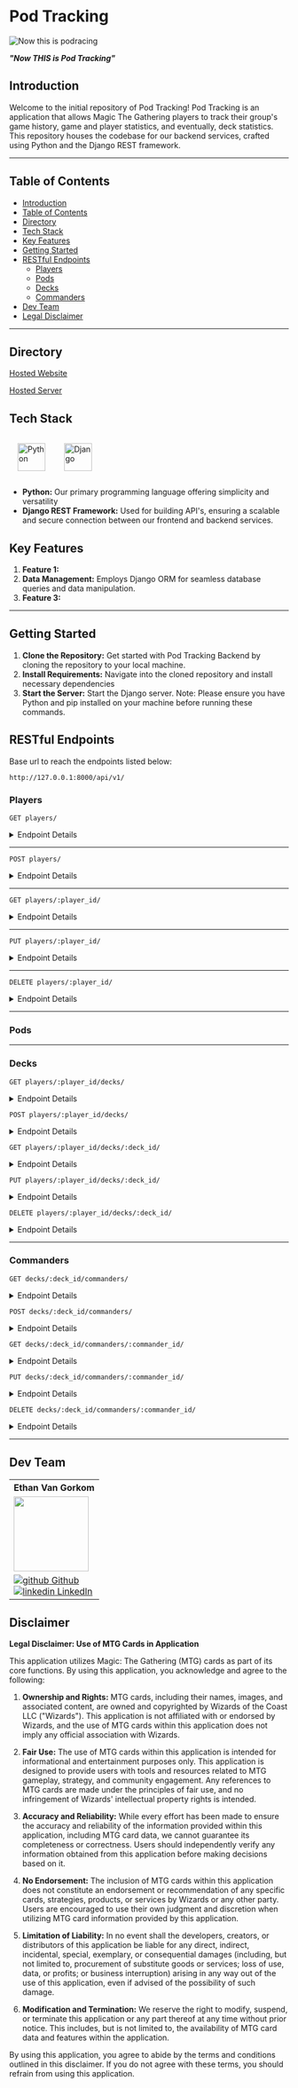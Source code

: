 # Pod Tracking

![Now this is podracing](https://i.makeagif.com/media/6-21-2014/ozc7Hm.gif)

***"Now THIS is Pod Tracking"***

## Introduction
Welcome to the initial repository of Pod Tracking! Pod Tracking is an application that allows Magic The Gathering players to track their group's game history, game and player statistics, and eventually, deck statistics. This repository houses the codebase for our backend services, crafted using Python and the Django REST framework.

---
## Table of Contents
- [Introduction](#introduction)
- [Table of Contents](#table-of-contents)
- [Directory](#directory)
- [Tech Stack](#tech-stack)
- [Key Features](#key-features)
- [Getting Started](#getting-started)
- [RESTful Endpoints](#restful-endpoints)
  - [Players](#players)
  - [Pods](#pods)
  - [Decks](#decks)
  - [Commanders](#commanders)
- [Dev Team](#dev-team)
- [Legal Disclaimer](#disclaimer)
---

## Directory
[Hosted Website]()

[Hosted Server]()

## Tech Stack
<a href="https://www.python.org/" target="_blank"><img style="margin: 15px" src="https://cdn.jsdelivr.net/gh/devicons/devicon/icons/python/python-original.svg" alt="Python" height="50" /></a>
<a href="https://www.djangoproject.com/" target="_blank"><img style="margin: 15px" src="https://cdn.jsdelivr.net/gh/devicons/devicon/icons/django/django-plain.svg" alt="Django" height="50" /></a>

- **Python:** Our primary programming language offering simplicity and versatility
- **Django REST Framework:** Used for building API's, ensuring a scalable and secure connection between our frontend and backend services.

## Key Features 
1. **Feature 1:** 
2. **Data Management:** Employs Django ORM for seamless database queries and data manipulation.
3. **Feature 3:** 
---
## Getting Started
1. **Clone the Repository:** Get started with Pod Tracking Backend by cloning the repository to your local machine.
2. **Install Requirements:** Navigate into the cloned repository and install necessary dependencies
3. **Start the Server:** Start the Django server.
Note: Please ensure you have Python and pip installed on your machine before running these commands.

## RESTful Endpoints
Base url to reach the endpoints listed below:
```
http://127.0.0.1:8000/api/v1/
```

### Players
```
GET players/
```
<details>
<summary> Endpoint Details </summary>

Request:
```
No Parameters
```

| Code | Description |
| :--- | :--- |
| 200 | 'OK' |

Response:
```json
[ 
  {
    "id": 1,
    "name": "Timmy",
    "photo": null,
    "email": "timtim@gmail.com",
    "password": "password"
  },
  {
    "id": 2,
    "name": "Spike",
    "photo": null,
    "email": "spikeplays@gmail.com",
    "password": "password"
  }
]
```
</details>

---

```
POST players/
```
<details>
<summary> Endpoint Details </summary>

Request:
```
No Parameters
```

| Code | Description |
| :--- | :--- |
| 201 | 'CREATED' |

Response:
```json
{
  "id": 3,
  "name": "Jenny",
  "photo": null,
  "email": "wombo_combo@gmail.com",
  "password": "password"
}
```
</details>

---

```
GET players/:player_id/
```
<details>
<summary> Endpoint Details </summary>

Request:
```
No Parameters
```

| Code | Description |
| :--- | :--- |
| 200 | 'OK' |

Response:
```json
{
  "id": 1,
  "name": "Timmy",
  "photo": null,
  "email": "timtim@gmail.com",
  "password": "password"
}
```
</details>

---

```
PUT players/:player_id/
```
<details>
<summary> Endpoint Details </summary>

Request:
```json
{
  "name": "Johnny"
}
```

| Code | Description |
| :--- | :--- |
| 200 | 'OK' |

Response:
```json
{
  "id": 3,
  "name": "Johnny",
  "photo": null,
  "email": "wombo-combo@gmail.com",
  "password": "password"
}
```
</details>

---

```
DELETE players/:player_id/
```
<details>
<summary> Endpoint Details </summary>

Request:
```
No Parameters
```

| Code | Description |
| :--- | :--- |
| 204 | 'NO CONTENT' |

</details>

---

### Pods


---

### Decks
```
GET players/:player_id/decks/
```
<details>
<summary> Endpoint Details </summary>

Request:
```
No Parameters
```

| Code | Description |
| :--- | :--- |
| 200 | 'OK' |

Response:
```json
[
  {
    "id": 1,
    "name": "Hungry Hydras",
    "player": 2,
    "colors": "Green",
    "wins": 0,
    "losses": 0
  },
  {
    "id": 3,
    "name": "Gunpingers",
    "player": 2,
    "colors": "Blue, Red",
    "wins": 0,
    "losses": 0
  }
]
```
</details>

```
POST players/:player_id/decks/
```
<details>
<summary> Endpoint Details </summary>

Request:
```json
{
  "name": "Ur-Dragon's Brood",
  "player": 2,
  "colors": "Green, White, Black, Blue, Red"
}
```

| Code | Description |
| :--- | :--- |
| 201 | 'CREATED' |

Response:
```json
{
  "id": 4,
  "name": "Ur-Dragon's Brood",
  "player": 2,
  "colors": "Green, White, Black, Blue, Red",
  "wins": 0,
  "losses": 0,
  "created_date": "2024-02-27T20:54:42.567663Z",
  "updated_date": "2024-02-27T20:54:42.572354Z"
}
```
</details>

```
GET players/:player_id/decks/:deck_id/
```
<details>
<summary> Endpoint Details </summary>

Request:
```
No Parameters
```

| Code | Description |
| :--- | :--- |
| 200 | 'OK' |

Response:
```json
[
  {
    "id": 2,
    "name": "Hungry Hydras",
    "player": 2,
    "colors": "Green",
    "wins": 0,
    "losses": 0,
    "created_date": "2024-02-27T20:54:42.567663Z",
    "updated_date": "2024-02-27T20:54:42.572354Z"
  },
  {
    "id": 3,
    "name": "Gunpingers",
    "player": 2,
    "colors": "Blue, Red",
    "wins": 0,
    "losses": 0,
    "created_date": "2024-02-27T20:54:42.567663Z",
    "updated_date": "2024-02-27T20:54:42.572354Z"
  }
]
```
</details>

```
PUT players/:player_id/decks/:deck_id/
```
<details>
<summary> Endpoint Details </summary>

Request:
```json
{
  "wins": 1,
  "losses": 0,
}
```

| Code | Description |
| :--- | :--- |
| 200 | 'OK' |

Response:
```json
{
  "id": 2,
  "name": "Hungry Hydras",
  "player": 2,
  "colors": "Green",
  "wins": 1,
  "losses": 0,
  "created_date": "2024-02-27T20:54:42.567663Z",
  "updated_date": "2024-02-27T20:54:42.572354Z"
}
```
</details>

```
DELETE players/:player_id/decks/:deck_id/
```
<details>
<summary> Endpoint Details </summary>

Request:
```
No Parameters
```

| Code | Description |
| :--- | :--- |
| 204 | 'NO CONTENT' |

</details>

---

### Commanders
```
GET decks/:deck_id/commanders/
```
<details>
<summary> Endpoint Details </summary>

Request:
```
No Parameters
```

| Code | Description |
| :--- | :--- |
| 200 | 'OK' |

Response:
```json
[
  {
    "id": 1,
    "name": "Gragos, Vicious Watcher",
    "colors": "Green",
    "img": "http://gatherer.wizards.com/Handlers/Image.ashx?multiverseid=466926&type=card"
  }
]
```
</details>

```
POST decks/:deck_id/commanders/
```
<details>
<summary> Endpoint Details </summary>

Request:
```json
{
  "name": "Gragos, Vicious Watcher",
  "colors": "Green",
  "img": "http://gatherer.wizards.com/Handlers/Image.ashx?multiverseid=466926&type=card"
}
```

| Code | Description |
| :--- | :--- |
| 201 | 'CREATED' |

Response:
```json
{
  "id": 1,
  "name": "Gragos, Vicious Watcher",
  "colors": "Green",
  "img": "http://gatherer.wizards.com/Handlers/Image.ashx?multiverseid=466926&type=card"
}
```
</details>

```
GET decks/:deck_id/commanders/:commander_id/
```
<details>
<summary> Endpoint Details </summary>

Request:
```
No Parameters
```

| Code | Description |
| :--- | :--- |
| 200 | 'OK' |

Response:
```json
{
  "id": 1,
  "name": "Gragos, Vicious Watcher",
  "colors": "Green",
  "img": "http://gatherer.wizards.com/Handlers/Image.ashx?multiverseid=466926&type=card"
}
```
</details>

```
PUT decks/:deck_id/commanders/:commander_id/
```
<details>
<summary> Endpoint Details </summary>

Request:
```json
{
  "name": "Zaxara, the Exemplary",
  "colors": "Black, Green, Blue",
  "img": "http://gatherer.wizards.com/Handlers/Image.ashx?multiverseid=484727&type=card"
}
```

| Code | Description |
| :--- | :--- |
| 200 | 'OK' |

Response:
```json
{
  "id": 1,
  "name": "Zaxara, the Exemplary",
  "colors": "Black, Green, Blue",
  "img": "http://gatherer.wizards.com/Handlers/Image.ashx?multiverseid=484727&type=card"
}
```
</details>

```
DELETE decks/:deck_id/commanders/:commander_id/
```
<details>
<summary> Endpoint Details </summary>

Request:
```
No Parameters
```

| Code | Description |
| :--- | :--- |
| 204 | 'NO CONTENT' |

</details>

---

## Dev Team

<table>
  <tr>
    <th>Ethan Van Gorkom</th>
  </tr>

<tr>
  <td><img src="https://avatars.githubusercontent.com/u/132889569?v=4" width="135" height="135"></td>
</tr>


  <tr>
    <td>
      <a href="https://github.com/EVanGorkom" rel="nofollow noreferrer">
          <img src="https://i.stack.imgur.com/tskMh.png" alt="github"> Github
        </a><br>
      <a href="https://www.linkedin.com/in/evangorkom/" rel="nofollow noreferrer">
    <img src="https://i.stack.imgur.com/gVE0j.png" alt="linkedin"> LinkedIn
        </a>
    </td>
  </tr>
</table>

## Disclaimer

**Legal Disclaimer: Use of MTG Cards in Application**

This application utilizes Magic: The Gathering (MTG) cards as part of its core functions. By using this application, you acknowledge and agree to the following:

1. **Ownership and Rights:** MTG cards, including their names, images, and associated content, are owned and copyrighted by Wizards of the Coast LLC ("Wizards"). This application is not affiliated with or endorsed by Wizards, and the use of MTG cards within this application does not imply any official association with Wizards.

2. **Fair Use:** The use of MTG cards within this application is intended for informational and entertainment purposes only. This application is designed to provide users with tools and resources related to MTG gameplay, strategy, and community engagement. Any references to MTG cards are made under the principles of fair use, and no infringement of Wizards' intellectual property rights is intended.

3. **Accuracy and Reliability:** While every effort has been made to ensure the accuracy and reliability of the information provided within this application, including MTG card data, we cannot guarantee its completeness or correctness. Users should independently verify any information obtained from this application before making decisions based on it.

4. **No Endorsement:** The inclusion of MTG cards within this application does not constitute an endorsement or recommendation of any specific cards, strategies, products, or services by Wizards or any other party. Users are encouraged to use their own judgment and discretion when utilizing MTG card information provided by this application.

5. **Limitation of Liability:** In no event shall the developers, creators, or distributors of this application be liable for any direct, indirect, incidental, special, exemplary, or consequential damages (including, but not limited to, procurement of substitute goods or services; loss of use, data, or profits; or business interruption) arising in any way out of the use of this application, even if advised of the possibility of such damage.

6. **Modification and Termination:** We reserve the right to modify, suspend, or terminate this application or any part thereof at any time without prior notice. This includes, but is not limited to, the availability of MTG card data and features within the application.

By using this application, you agree to abide by the terms and conditions outlined in this disclaimer. If you do not agree with these terms, you should refrain from using this application.